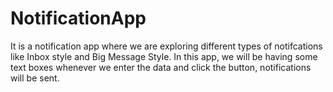 # NotificationApp
It is a notification app where we are exploring different types of notifcations like Inbox style and Big Message Style. In this app, we will be having some text boxes whenever we enter the data and click the button, notifications will be sent.
